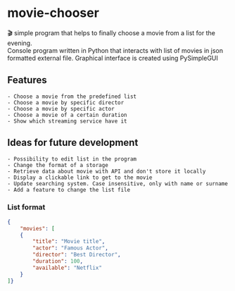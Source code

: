 # movie-chooser

:clapper: simple program that helps to finally choose a movie from a list for the evening.  
Console program written in Python that interacts with list of movies in json formatted external file.
Graphical interface is created using PySimpleGUI

## Features

    - Choose a movie from the predefined list
    - Choose a movie by specific director
    - Choose a movie by specific actor
    - Choose a movie of a certain duration
    - Show which streaming service have it

## Ideas for future development

    - Possibility to edit list in the program
    - Change the format of a storage
    - Retrieve data about movie with API and don't store it locally
    - Display a clickable link to get to the movie
    - Update searching system. Case insensitive, only with name or surname
    - Add a feature to change the list file

### List format
```json
{
	"movies": [
	{
		"title": "Movie title",
		"actor": "Famous Actor",
		"director": "Best Director",
		"duration": 100,
		"available": "Netflix"
	}
]}
```
